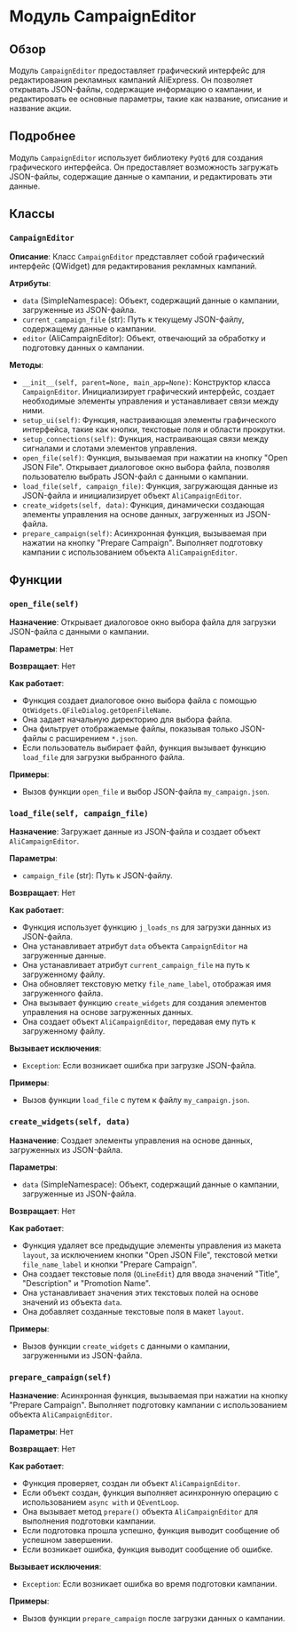# Модуль CampaignEditor

## Обзор

Модуль `CampaignEditor` предоставляет графический интерфейс для редактирования рекламных кампаний AliExpress. Он позволяет открывать JSON-файлы, содержащие информацию о кампании, и редактировать ее основные параметры, такие как название, описание и название акции. 

## Подробнее

Модуль `CampaignEditor` использует библиотеку `PyQt6` для создания графического интерфейса. Он предоставляет возможность загружать JSON-файлы, содержащие данные о кампании, и редактировать эти данные.

## Классы

### `CampaignEditor`

**Описание**:  Класс `CampaignEditor` представляет собой графический интерфейс (QWidget) для редактирования рекламных кампаний.

**Атрибуты**:
- `data` (SimpleNamespace):  Объект, содержащий данные о кампании, загруженные из JSON-файла.
- `current_campaign_file` (str): Путь к текущему JSON-файлу, содержащему данные о кампании.
- `editor` (AliCampaignEditor): Объект, отвечающий за обработку и подготовку данных о кампании.

**Методы**:
- `__init__(self, parent=None, main_app=None)`: Конструктор класса `CampaignEditor`. Инициализирует графический интерфейс, создает необходимые элементы управления и устанавливает связи между ними.
- `setup_ui(self)`:  Функция, настраивающая элементы графического интерфейса, такие как кнопки, текстовые поля и области прокрутки.
- `setup_connections(self)`: Функция, настраивающая связи между сигналами и слотами элементов управления.
- `open_file(self)`:  Функция, вызываемая при нажатии на кнопку "Open JSON File". Открывает диалоговое окно выбора файла, позволяя пользователю выбрать JSON-файл с данными о кампании.
- `load_file(self, campaign_file)`: Функция, загружающая данные из JSON-файла и инициализирует объект `AliCampaignEditor`.
- `create_widgets(self, data)`: Функция, динамически создающая элементы управления на основе данных, загруженных из JSON-файла.
- `prepare_campaign(self)`: Асинхронная функция, вызываемая при нажатии на кнопку "Prepare Campaign". Выполняет подготовку кампании с использованием объекта `AliCampaignEditor`. 

## Функции

### `open_file(self)`

**Назначение**: Открывает диалоговое окно выбора файла для загрузки JSON-файла с данными о кампании.

**Параметры**: Нет

**Возвращает**:  Нет

**Как работает**:
- Функция создает диалоговое окно выбора файла с помощью `QtWidgets.QFileDialog.getOpenFileName`.
- Она задает начальную директорию для выбора файла.
- Она фильтрует отображаемые файлы, показывая только JSON-файлы с расширением `*.json`.
- Если пользователь выбирает файл, функция вызывает функцию `load_file` для загрузки выбранного файла.

**Примеры**:
- Вызов функции `open_file` и выбор JSON-файла `my_campaign.json`.


### `load_file(self, campaign_file)`

**Назначение**: Загружает данные из JSON-файла и создает объект `AliCampaignEditor`.

**Параметры**:
- `campaign_file` (str):  Путь к JSON-файлу.

**Возвращает**: Нет

**Как работает**:
- Функция использует функцию `j_loads_ns` для загрузки данных из JSON-файла. 
- Она устанавливает атрибут `data` объекта `CampaignEditor` на загруженные данные.
- Она устанавливает атрибут `current_campaign_file` на путь к загруженному файлу.
- Она обновляет текстовую метку `file_name_label`, отображая имя загруженного файла.
- Она вызывает функцию `create_widgets` для создания элементов управления на основе загруженных данных.
- Она создает объект `AliCampaignEditor`, передавая ему путь к загруженному файлу.

**Вызывает исключения**:
- `Exception`:  Если возникает ошибка при загрузке JSON-файла.

**Примеры**:
- Вызов функции `load_file` с путем к файлу `my_campaign.json`.


### `create_widgets(self, data)`

**Назначение**:  Создает элементы управления на основе данных, загруженных из JSON-файла.

**Параметры**:
- `data` (SimpleNamespace):  Объект, содержащий данные о кампании, загруженные из JSON-файла.

**Возвращает**: Нет

**Как работает**:
- Функция удаляет все предыдущие элементы управления из макета `layout`, за исключением кнопки "Open JSON File", текстовой метки `file_name_label` и кнопки "Prepare Campaign".
- Она создает текстовые поля (`QLineEdit`) для ввода значений "Title", "Description" и "Promotion Name".
- Она устанавливает значения этих текстовых полей на основе значений из объекта `data`.
- Она добавляет созданные текстовые поля в макет `layout`.

**Примеры**:
- Вызов функции `create_widgets` с данными о кампании, загруженными из JSON-файла.


### `prepare_campaign(self)`

**Назначение**: Асинхронная функция, вызываемая при нажатии на кнопку "Prepare Campaign". Выполняет подготовку кампании с использованием объекта `AliCampaignEditor`.

**Параметры**: Нет

**Возвращает**: Нет

**Как работает**:
- Функция проверяет, создан ли объект `AliCampaignEditor`.
- Если объект создан, функция выполняет асинхронную операцию с использованием `async with` и `QEventLoop`.
- Она вызывает метод `prepare()` объекта `AliCampaignEditor` для выполнения подготовки кампании.
- Если подготовка прошла успешно, функция выводит сообщение об успешном завершении.
- Если возникает ошибка, функция выводит сообщение об ошибке.

**Вызывает исключения**:
- `Exception`: Если возникает ошибка во время подготовки кампании.

**Примеры**:
- Вызов функции `prepare_campaign` после загрузки данных о кампании.